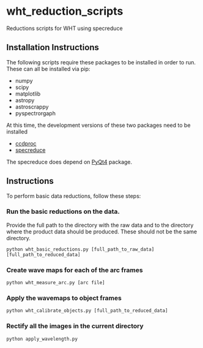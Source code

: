 # wht_reduction_scripts
Reductions scripts for WHT using specreduce

## Installation Instructions

The following scripts require these packages to be installed in order to run.  These can all be installed via pip:

+ numpy
+ scipy
+ matplotlib
+ astropy
+ astroscrappy
+ pyspectrorgaph


At this time, the development versions of these two packages need to be installed
+ [ccdproc](https://github.com/astropy/ccdproc.git)
+ [specreduce](https://github.com/crawfordsm/specreduce.git)

The specreduce does depend on [PyQt4](https://riverbankcomputing.com/software/pyqt/intro) package. 

## Instructions

To perform basic data reductions, follow these steps:

### Run the basic reductions on the data.   

Provide the full path to the directory with the raw data and to the directory where the product data should be produced.  These should not be the same directory.

    python wht_basic_reductions.py [full_path_to_raw_data] [full_path_to_reduced_data]

### Create wave maps for each of the arc frames
    python wht_measure_arc.py [arc file]

### Apply the wavemaps to object frames
    python wht_calibrate_objects.py [full_path_to_reduced_data]
    
### Rectify all the images in the current directory
    python apply_wavelength.py

